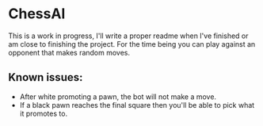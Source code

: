 # ChessAI
This is a work in progress, I'll write a proper readme when I've finished or am close to finishing the project.
For the time being you can play against an opponent that makes random moves.
## Known issues:
- After white promoting a pawn, the bot will not make a move.
- If a black pawn reaches the final square then you'll be able to pick what it promotes to.
